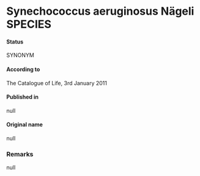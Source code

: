 Synechococcus aeruginosus Nägeli SPECIES
=======

#### Status
SYNONYM

#### According to
The Catalogue of Life, 3rd January 2011

#### Published in
null

#### Original name
null

### Remarks
null